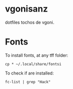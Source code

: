 # vgonisanz

dotfiles tochos de vgoni.

# Fonts

To install fonts, at any tff folder:

```
cp * ~/.local/share/fontsi
```

To check if are installed:

```
fc-list | grep "Hack"
```
